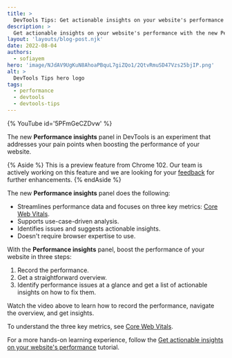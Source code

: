 ```yaml
---
title: >
  DevTools Tips: Get actionable insights on your website's performance
description: >
  Get actionable insights on your website's performance with the new Performance insights panel
layout: 'layouts/blog-post.njk'
date: 2022-08-04
authors:
  - sofiayem
hero: 'image/NJdAV9UgKuN8AhoaPBquL7giZQo1/2QtvRmuSD47Vzs25bjIP.png'
alt: >
  DevTools Tips hero logo
tags:
  - performance
  - devtools
  - devtools-tips
---
```


{% YouTube id='5PFmGeCZDvw' %}

The new **Performance insights** panel in DevTools is an experiment that addresses your pain points when boosting the performance of your website.

{% Aside %}
This is a preview feature from Chrome 102. Our team is actively working on this feature and we are looking for your [feedback](https://goo.gle/perf-insights-feedback) for further enhancements. 
{% endAside %}

The new **Performance insights** panel does the following:

- Streamlines performance data and focuses on three key metrics: [Core Web Vitals](https://web.dev/vitals/).
- Supports use-case-driven analysis.
- Identifies issues and suggests actionable insights.
- Doesn't require browser expertise to use.

With the **Performance insights** panel, boost the performance of your website in three steps:

1. Record the performance.
2. Get a straightforward overview.
3. Identify performance issues at a glance and get a list of actionable insights on how to fix them.

Watch the video above to learn how to record the performance, navigate the overview, and get insights.

To understand the three key metrics, see [Core Web Vitals](https://web.dev/vitals/).

For a more hands-on learning experience, follow the [Get actionable insights on your website's performance](/docs/devtools/performance-insights/) tutorial.
